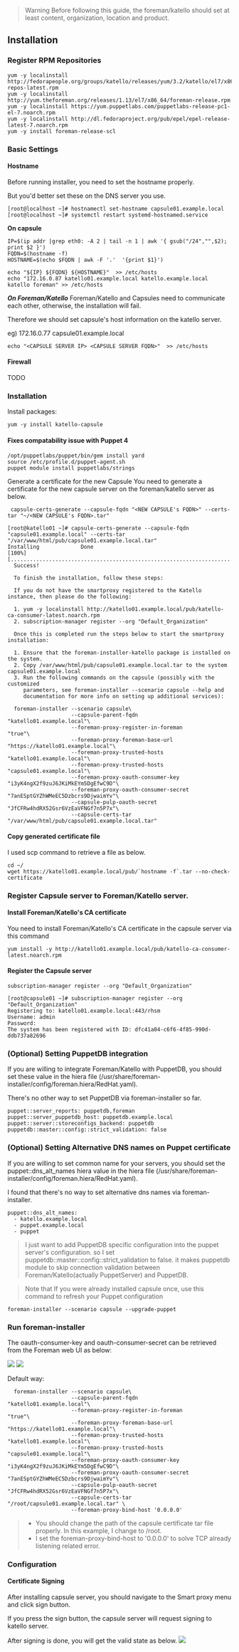 > Warning
> Before following this guide, the foreman/katello should set at least content, organization, location and product.


## Installation
### Register RPM Repositories
```
yum -y localinstall http://fedorapeople.org/groups/katello/releases/yum/3.2/katello/el7/x86_64/katello-repos-latest.rpm
yum -y localinstall http://yum.theforeman.org/releases/1.13/el7/x86_64/foreman-release.rpm
yum -y localinstall https://yum.puppetlabs.com/puppetlabs-release-pc1-el-7.noarch.rpm
yum -y localinstall http://dl.fedoraproject.org/pub/epel/epel-release-latest-7.noarch.rpm
yum -y install foreman-release-scl
```

### Basic Settings
#### Hostname
Before running installer, you need to set the hostname properly.

But you'd better set these on the DNS server you use.
```
[root@localhost ~]# hostnamectl set-hostname capsule01.example.local
[root@localhost ~]# systemctl restart systemd-hostnamed.service
```

**On capsule**
```
IP=$(ip addr |grep eth0: -A 2 | tail -n 1 | awk '{ gsub("/24","",$2); print $2 }')
FQDN=$(hostname -f)
HOSTNAME=$(echo $FQDN | awk -F '.'  '{print $1}')

echo "${IP} ${FQDN} ${HOSTNAME}"  >> /etc/hosts
echo "172.16.0.87 katello01.example.local katello.example.local katello foreman" >> /etc/hosts
```
***On Foreman/Katello***
Foreman/Katello  and Capsules need to communicate each other, otherwise, the installation will fail.

Therefore we should set capsule's host information on the katello server.

eg) 172.16.0.77 capsule01.example.local
```
echo "<CAPSULE SERVER IP> <CAPSULE SERVER FQDN>"  >> /etc/hosts
```

#### Firewall
TODO

### Installation
Install packages:
```
yum -y install katello-capsule
```
#### Fixes compatability issue with Puppet 4
```
/opt/puppetlabs/puppet/bin/gem install yard
source /etc/profile.d/puppet-agent.sh
puppet module install puppetlabs/strings
```
Generate a certificate for the new Capsule
You need to generate a certificate for the new capsule server on the foreman/katello server as below.
```
 capsule-certs-generate --capsule-fqdn "<NEW CAPSULE's FQDN>" --certs-tar "~/<NEW CAPSULE's FQDN>.tar"
```
```
[root@katello01 ~]# capsule-certs-generate --capsule-fqdn "capsule01.example.local" --certs-tar "/var/www/html/pub/capsule01.example.local.tar"
Installing             Done                                               [100%] [..........................................................................]
  Success!

  To finish the installation, follow these steps:

  If you do not have the smartproxy registered to the Katello instance, then please do the following:

  1. yum -y localinstall http://katello01.example.local/pub/katello-ca-consumer-latest.noarch.rpm
  2. subscription-manager register --org "Default_Organization"

  Once this is completed run the steps below to start the smartproxy installation:

  1. Ensure that the foreman-installer-katello package is installed on the system.
  2. Copy /var/www/html/pub/capsule01.example.local.tar to the system capsule01.example.local
  3. Run the following commands on the capsule (possibly with the customized
     parameters, see foreman-installer --scenario capsule --help and
     documentation for more info on setting up additional services):

  foreman-installer --scenario capsule\
                    --capsule-parent-fqdn                         "katello01.example.local"\
                    --foreman-proxy-register-in-foreman           "true"\
                    --foreman-proxy-foreman-base-url              "https://katello01.example.local"\
                    --foreman-proxy-trusted-hosts                 "katello01.example.local"\
                    --foreman-proxy-trusted-hosts                 "capsule01.example.local"\
                    --foreman-proxy-oauth-consumer-key            "i3yK4ngX2f9zuJ6JKiMkEYm5DgEfwC9D"\
                    --foreman-proxy-oauth-consumer-secret         "7anESptGYZhWMeEC5Dzbcrs9DjwaimYv"\
                    --capsule-pulp-oauth-secret                   "JfCFRw4hdRX52Gsr6VzEaVFNGf7n5P7x"\
                    --capsule-certs-tar                           "/var/www/html/pub/capsule01.example.local.tar"

```
#### Copy generated certificate file
I used scp command to retrieve a file as below.
```
cd ~/
wget https://katello01.example.local/pub/`hostname -f`.tar --no-check-certificate 
```

### Register Capsule server to Foreman/Katello server.
#### Install Foreman/Katello's CA certificate
You need to install Foreman/Katello's CA certificate in the capsule server via this command
```
yum install -y http://katello01.example.local/pub/katello-ca-consumer-latest.noarch.rpm
```
#### Register the Capsule server
```
subscription-manager register --org "Default_Organization"
```
```
[root@capsule01 ~]# subscription-manager register --org "Default_Organization"
Registering to: katello01.example.local:443/rhsm
Username: admin
Password: 
The system has been registered with ID: dfc41a04-c6f6-4f85-990d-ddb737a82696 
```

### (Optional) Setting PuppetDB integration
If you are willing to integrate Foreman/Katello with PuppetDB, you should set these value in the hiera file (/usr/share/foreman-installer/config/foreman.hiera/RedHat.yaml).

There's no other way to set PuppetDB via foreman-installer so far.

```
puppet::server_reports: puppetdb,foreman
puppet::server_puppetdb_host: puppetdb.example.local
puppet::server::storeconfigs_backend: puppetdb
puppetdb::master::config::strict_validation: false
```
### (Optional) Setting Alternative DNS names on Puppet certificate
If you are willing to set common name for your servers, you should set the puppet::dns_alt_names hiera value in the hiera file (/usr/share/foreman-installer/config/foreman.hiera/RedHat.yaml).

I found that there's no way to set alternative dns names via foreman-installer.
```
puppet::dns_alt_names:
  - katello.example.local
  - puppet.example.local
  - puppet
```

> I just want to add PuppetDB specific configuration into the puppet server's configuration.
> so I set puppetdb::master::config::strict_validation to false. it makes puppetdb module to skip connection validation between Foreman/Katello(actually PuppetServer)  and PuppetDB.


> Note that
If you were already installed capsule once, use this command to refresh your Puppet configuration
```
foreman-installer --scenario capsule --upgrade-puppet
```


### Run foreman-installer
The oauth-consumer-key and oauth-consumer-secret can be retrieved from the Foreman web UI as below:

![](images/1.png) 
![](images/2.png)

Default way:
```
  foreman-installer --scenario capsule\
                    --capsule-parent-fqdn                         "katello01.example.local"\
                    --foreman-proxy-register-in-foreman           "true"\
                    --foreman-proxy-foreman-base-url              "https://katello01.example.local"\
                    --foreman-proxy-trusted-hosts                 "katello01.example.local"\
                    --foreman-proxy-trusted-hosts                 "capsule01.example.local"\
                    --foreman-proxy-oauth-consumer-key            "i3yK4ngX2f9zuJ6JKiMkEYm5DgEfwC9D"\
                    --foreman-proxy-oauth-consumer-secret         "7anESptGYZhWMeEC5Dzbcrs9DjwaimYv"\
                    --capsule-pulp-oauth-secret                   "JfCFRw4hdRX52Gsr6VzEaVFNGf7n5P7x"\
                    --capsule-certs-tar                           "/root/capsule01.example.local.tar" \
                    --foreman-proxy-bind-host '0.0.0.0'
```

> * You should change the path of the capsule certificate tar file properly. In this example, I change to /root.
> * I set the foreman-proxy-bind-host to '0.0.0.0' to solve TCP already listening related error.

### Configuration
#### Certificate Signing
After installing capsule server, you should navigate to the Smart proxy menu and click sign button.

If you press the sign button, the capsule server will request signing to katello server.

After signing is done, you will get the valid state as below.
![](images/3.png)
